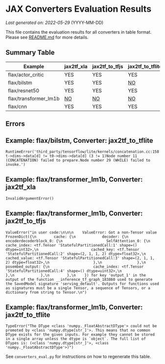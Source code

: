 # JAX Converters Evaluation Results

*Last generated on: 2022-05-29* (YYYY-MM-DD)

This file contains the evaluation results for all converters in table format.
Please see [README.md](README.md) for more details.

## Summary Table

| Example | jax2tf_xla | jax2tf_to_tfjs | jax2tf_to_tflite |
| --- | --- | --- | --- |
| flax/actor_critic | YES | YES | YES |
| flax/bilstm | YES | YES | [NO](#Example:-flax/bilstm,-Converter:-jax2tf_to_tflite) | 
| flax/resnet50 | YES | YES | YES |
| flax/transformer_lm1b | [NO](#Example:-flax/transformer_lm1b,-Converter:-jax2tf_xla) |  [NO](#Example:-flax/transformer_lm1b,-Converter:-jax2tf_to_tfjs) |  [NO](#Example:-flax/transformer_lm1b,-Converter:-jax2tf_to_tflite) | 
| flax/cnn | YES | YES | YES |

## Errors

## Example: flax/bilstm, Converter: jax2tf_to_tflite
```
RuntimeError('third_party/tensorflow/lite/kernels/concatenation.cc:158 t->dims->data[d] != t0->dims->data[d] (3 != 1)Node number 11 (CONCATENATION) failed to prepare.Node number 29 (WHILE) failed to invoke.')
```
## Example: flax/transformer_lm1b, Converter: jax2tf_xla
```
InvalidArgumentError()
```
## Example: flax/transformer_lm1b, Converter: jax2tf_to_tfjs
```
ValueError("in user code:\n\n\n    ValueError: Got a non-Tensor value FrozenDict({\n        cache: {\n            decoder: {\n                encoderdecoderblock_0: {\n                    SelfAttention_0: {\n                        cache_index: <tf.Tensor 'StatefulPartitionedCall:1' shape=() dtype=int32>,\n                        cached_key: <tf.Tensor 'StatefulPartitionedCall:2' shape=(2, 1, 1, 2) dtype=float32>,\n                        cached_value: <tf.Tensor 'StatefulPartitionedCall:3' shape=(2, 1, 1, 2) dtype=float32>,\n                    },\n                },\n                posembed_output: {\n                    cache_index: <tf.Tensor 'StatefulPartitionedCall:4' shape=() dtype=uint32>,\n                },\n            },\n        },\n    }) for key 'output_1' in the output of the function __inference_tf_graph_183860 used to generate the SavedModel signature 'serving_default'. Outputs for functions used as signatures must be a single Tensor, a sequence of Tensors, or a dictionary from string to Tensor.\n")
```
## Example: flax/transformer_lm1b, Converter: jax2tf_to_tflite
```
TypeError("The DType <class 'numpy._FloatAbstractDType'> could not be promoted by <class 'numpy.dtype[str_]'>. This means that no common DType exists for the given inputs. For example they cannot be stored in a single array unless the dtype is `object`. The full list of DTypes is: (<class 'numpy.dtype[str_]'>, <class 'numpy._FloatAbstractDType'>)")
```

See `converters_eval.py` for instructions on how to regenerate this table.
